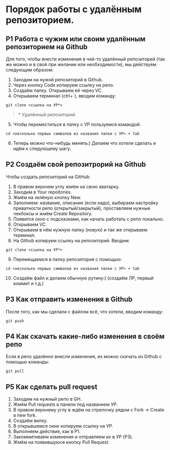 # Порядок работы с удалённым репозиторием.

## P1 Работа с чужим или своим удалённым репозиторием на Github

Для того, чтобы внести изменения в чей-то удалённый репозиторий (так же можно и в свой при желании или необходимости), мы действуем следующим образом:

1. Заходим на нужнй репозиторий в Github.
2. Через кнопку Code копируем ссылку на репо.
3. Создаём папку. Открываем её через VC.
4. Открываем терминал (ctrl+`), вводим команду:

```
git clone <ссылка на УР*>
```

> \* Удалённый репозиторий

5. Чтобы переместиться в папку с УР пользуемся командой:

```
cd <несколько первых символов из названия папки с УР> + tab
```

6. Теперь можно что-нибудь менять:)
Делаем что хотели сделать и идём к следующему шагу.

## P2 Создаём свой репозитрорий на Github

Чтобы создать репозиторий на GitHub:

1. В правом верхнем углу жмём на свою аватарку.
2. Заходим в Your repoitories.
3. Жмём на зелёную кнопку New.
4. Заполняем: название, описание (если надо), выбираем настройку приватности репо (открытый/закрытый), проставляем нужные чекбоксы и жмём Create Repository.
5. Появится окно с подсказками, как начать работать с репо локально.
6. Открываем VC. 
7. Открываем в нём нужную папку (новую) и так же открываем терминал.
8. На Github копируем ссылку на репозиторий. Вводим:

```
git clone <ссылка на УР*>
```
9. Перемещаемся в папку репозитория с помощью: 
```
cd <несколько первых символов из названия папки с УР> + tab
```
10. Создаём файл и делаем обычную рутину:) (создаём ЛР, первый коммит и т.д.)

## P3 Как отправить изменения в Github

После того, как мы сделали с файлом всё, что хотели, вводим команду:

```
git push
```

## P4 Как скачать какие-либо изменения в своём репо

Если в репо удалённо внесли изменения, их можно скачать из Github с помощью команды:

```
git pull
```

## P5 Как сделать pull request

1. Заходим на нужный репо в GH.
2. Жмём Pull requests в панели под названием УР.
3. В правом верхнему углу в ждём на стрелочку рядом с Fork -> Create a new fork.
4. Создаём вилку. 
5. В открывшемся окне копируем ссылку на УР.
6. Выполняем действия, как в P1.
7. Закоммитиваем изменения и отправляем их в УР (P3).
8. Жмём на появившуюся кнопку Pull Request.